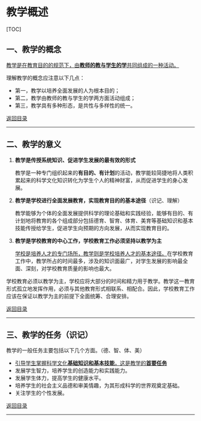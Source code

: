 # 教学概述

[TOC]

## 一、教学的概念

<u>教学是在教育目的的规范下，由**教师的教与学生的学**共同组成的一种活动。</u>

理解教学的概念应注意以下几点：

- 第一，教学以培养全面发展的人为根本目的；
- 第二，教学由教师的教与学生的学两方面活动组成；
- 第三，教学具有多种形态，是共性与多样性的统一。



[返回目录](#教学概述)

------



## 二、教学的意义 

1. **教学是传授系统知识、促进学生发展的最有效的形式**

   教学是一种专门组织起来的**有目的、有计划**的活动，教学能较简捷地将人类积累起来的科学文化知识转化为学生个人的精神财富，从而促进学生的身心发展。

2. **教学是学校进行全面发展教育，实现教育目的的基本途径**（识记、理解）

   教学能够为个体的全面发展提供科学的理论基础和实践经验，能够有目的、有计划地将教育的各个组成部分包括德育、智育、体育、美育等基础知识和基本技能传授给学生，促进学生向预期的方向发展，从而实现教育目的。

3. **教学是学校教育的中心工作，学校教育工作必须坚持以教学为主**

   <u>学校是培养人才的专门场所，教学则是学校培养人才的基本途径。</u>在学校教育工作中，教学所占的时间最多，涉及的知识面最广，对学生发展的影响最全面、深刻，对学校教育质量的影响也最大。

学校教育必须以教学为主，学校应将大部分的时间和精力用于教学。教学这一教育形式孤立地发挥作用，必须与其他教育形式相联系、相配合。因此，学校教育工作应该在保证以教学为主的前提下全面统筹、合理安排。



[返回目录](#教学概述)

------



## 三、教学的任务（识记）

教学的一般任务主要包括以下几个方面。（德、智、体、美）

- <u>引导学生掌握科学文化**基础知识和基本技能**，这是教学的**首要任务**</u>
- 发展学生智力，培养学生的创造能力和实践能力。
- 发展学生体力，提高学生的健康水平。
- 培养学生的社会主义品德和审美情趣，为其形成科学的世界观奠定基础。
- 关注学生的个性发展。



[返回目录](#教学概述)

------

